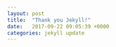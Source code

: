 ```yaml
---
layout: post
title:  "Thank you Jekyll!"
date:   2017-09-22 09:05:39 +0000
categories: jekyll update
---
```


